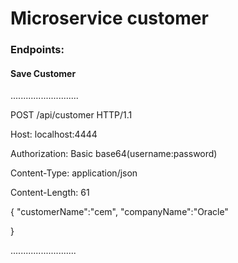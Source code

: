 # Microservice customer

### Endpoints:


#### Save Customer

...........................

POST /api/customer HTTP/1.1

Host: localhost:4444

Authorization: Basic base64(username:password)

Content-Type: application/json

Content-Length: 61

{
    "customerName":"cem",
    "companyName":"Oracle"

}

..........................